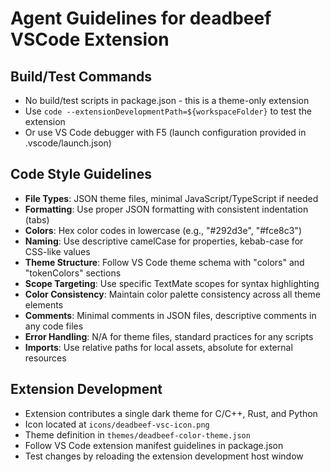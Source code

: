 # Agent Guidelines for deadbeef VSCode Extension

## Build/Test Commands
- No build/test scripts in package.json - this is a theme-only extension
- Use `code --extensionDevelopmentPath=${workspaceFolder}` to test the extension
- Or use VS Code debugger with F5 (launch configuration provided in .vscode/launch.json)

## Code Style Guidelines
- **File Types**: JSON theme files, minimal JavaScript/TypeScript if needed
- **Formatting**: Use proper JSON formatting with consistent indentation (tabs)
- **Colors**: Hex color codes in lowercase (e.g., "#292d3e", "#fce8c3")
- **Naming**: Use descriptive camelCase for properties, kebab-case for CSS-like values
- **Theme Structure**: Follow VS Code theme schema with "colors" and "tokenColors" sections
- **Scope Targeting**: Use specific TextMate scopes for syntax highlighting
- **Color Consistency**: Maintain color palette consistency across all theme elements
- **Comments**: Minimal comments in JSON files, descriptive comments in any code files
- **Error Handling**: N/A for theme files, standard practices for any scripts
- **Imports**: Use relative paths for local assets, absolute for external resources

## Extension Development
- Extension contributes a single dark theme for C/C++, Rust, and Python
- Icon located at `icons/deadbeef-vsc-icon.png`
- Theme definition in `themes/deadbeef-color-theme.json`
- Follow VS Code extension manifest guidelines in package.json
- Test changes by reloading the extension development host window